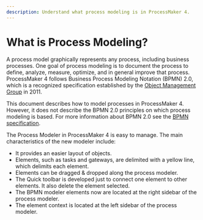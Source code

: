 ```yaml
---
description: Understand what process modeling is in ProcessMaker 4.
---
```


# What is Process Modeling?

A process model graphically represents any process, including business processes. One goal of process modeling is to document the process to define, analyze, measure, optimize, and in general improve that process. ProcessMaker 4 follows Business Process Modeling Notation \(BPMN\) 2.0, which is a recognized specification established by the [Object Management Group](https://www.omg.org/) in 2011.

This document describes how to model processes in ProcessMaker 4. However, it does not describe the BPMN 2.0 principles on which process modeling is based. For more information about BPMN 2.0 see the [BPMN specification](https://www.omg.org/spec/BPMN/2.0/About-BPMN/).

The Process Modeler in ProcessMaker 4 is easy to manage. The main characteristics of the new modeler include:

* It provides an easier layout of objects.
* Elements, such as tasks and gateways, are delimited with a yellow line, which delimits each element.
* Elements can be dragged & dropped along the process modeler.
* The Quick toolbar is developed just to connect one element to other elements. It also delete the element selected.
* The BPMN modeler elements now are located at the right sidebar of the process modeler.
* The element context is located at the left sidebar of the process modeler.

